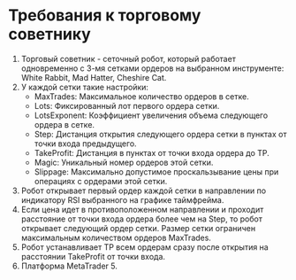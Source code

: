 # Требования к торговому советнику

1. Торговый советник - сеточный робот, который работает одновременно с 3-мя сетками ордеров на выбранном инструменте: White Rabbit, Mad Hatter, Cheshire Cat.
2. У каждой сетки такие настройки:
    - MaxTrades: Максимальное количество ордеров в сетке.
    - Lots: Фиксированный лот первого ордера сетки.
    - LotsExponent: Коэффициент увеличения объема следующего ордера в сетке.
    - Step: Дистанция открытия следующего ордера сетки в пунктах от точки входа предыдущего.
    - TakeProfit: Дистанция в пунктах от точки входа ордера до TP.
    - Magic: Уникальный номер ордеров этой сетки.
    - Slippage: Максимально допустимое проскальзывание цены при операциях с ордерами этой сетки.
3. Робот открывает первый ордер каждой сетки в направлении по индикатору RSI выбранного на графике таймфрейма.
4. Если цена идет в противоположенном направлении и проходит расстояние от точки входа ордера более чем на Step, то робот открывает следующий ордер сетки. Размер сетки ограничен максимальным количеством ордеров MaxTrades. 
5. Робот устанавливает TP всем ордерам сразу после открытия на расстоянии TakeProfit от точки входа.
6. Платформа MetaTrader 5.